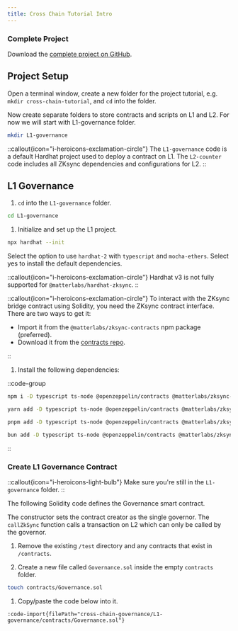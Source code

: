 ```yaml
---
title: Cross Chain Tutorial Intro
---
```


### Complete Project

Download the [complete project on GitHub](https://github.com/zksync-community-hub/community-code/tree/main/code/cross-chain-governance).

## Project Setup

Open a terminal window, create a new folder for the project tutorial, e.g. `mkdir cross-chain-tutorial`, and `cd` into
the folder.

Now create separate folders to store contracts and scripts on L1 and L2. For now we will start with L1-governance
folder.

```sh
mkdir L1-governance
```

::callout{icon="i-heroicons-exclamation-circle"}
The `L1-governance` code is a default Hardhat project used to deploy a contract on L1.
The `L2-counter` code includes all ZKsync dependencies and configurations for L2.
::

## L1 Governance

1. `cd` into the `L1-governance` folder.

  ```sh
  cd L1-governance
  ```

1. Initialize and set up the L1 project.

  ```sh
  npx hardhat --init
  ```

  Select the option to use `hardhat-2` with `typescript` and `mocha-ethers`.
  Select yes to install the default dependencies.

::callout{icon="i-heroicons-exclamation-circle"}
Hardhat v3 is not fully supported for `@matterlabs/hardhat-zksync`.
::

::callout{icon="i-heroicons-exclamation-circle"}
To interact with the ZKsync bridge contract using Solidity, you need
the ZKsync contract interface. There are two ways to get it:

- Import it from the `@matterlabs/zksync-contracts` npm package (preferred).
- Download it from the [contracts repo](https://github.com/matter-labs/era-contracts).

::

1. Install the following dependencies:

  ::code-group

  ```bash [npm]
  npm i -D typescript ts-node @openzeppelin/contracts @matterlabs/zksync-contracts@beta @nomicfoundation/hardhat-ethers @typechain/ethers-v6 @typechain/hardhat typechain ethers dotenv
  ```

  ```bash [yarn]
  yarn add -D typescript ts-node @openzeppelin/contracts @matterlabs/zksync-contracts@beta @nomicfoundation/hardhat-ethers @typechain/ethers-v6 @typechain/hardhat typechain ethers dotenv
  ```

  ```bash [pnpm]
  pnpm add -D typescript ts-node @openzeppelin/contracts @matterlabs/zksync-contracts@beta @nomicfoundation/hardhat-ethers @typechain/ethers-v6 @typechain/hardhat typechain ethers dotenv
  ```

  ```bash [bun]
  bun add -D typescript ts-node @openzeppelin/contracts @matterlabs/zksync-contracts@beta @nomicfoundation/hardhat-ethers @typechain/ethers-v6 @typechain/hardhat typechain ethers dotenv
  ```

  ::

### Create L1 Governance Contract

::callout{icon="i-heroicons-light-bulb"}
Make sure you're still in the `L1-governance` folder.
::

The following Solidity code defines the Governance smart contract.

The constructor sets the contract creator as the single governor.
The `callZkSync` function calls a transaction on L2 which can only be called by the governor.

1. Remove the existing `/test` directory and any contracts that exist in `/contracts`.

1. Create a new file called `Governance.sol` inside the empty `contracts` folder.

  ```sh
  touch contracts/Governance.sol
  ```

1. Copy/paste the code below into it.

```solidity [L1-governance/contracts/Governance.sol]
:code-import{filePath="cross-chain-governance/L1-governance/contracts/Governance.sol"}
```

